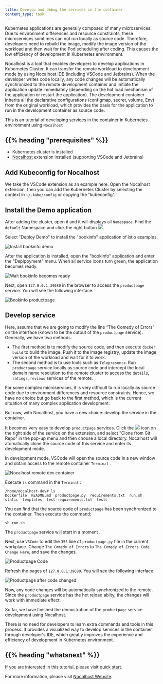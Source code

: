 ```yaml
---
title: Develop and debug the services in the container
content_type: task
---
```


Kubernetes applications are generally composed of many microservices. Due to environment differences and resource constraints, these microservices somtimes can not run locally as source code. Therefore, developers need to rebuild the image, modify the image version of the workload and then wait for the Pod scheduling after coding. This causes the low efficiency of development in Kubernetes emvironment.

Nocalhost is a tool that enables developers to develop applications in Kubernetes Cluster. It can transfer the remote workload to development mode by using Nocalhost IDE (including VSCode and Jetbrains). When the developer writes code locally, any code changes will be automatically synchronized to the remote development container and initiate the application update immediately (depending on the hot load mechanism of the application or restart the application). The development container inherits all the declarative configurations (configmap, secret, volume, Env) from the original workload, which provides the basis for the application to run in the development container as source code.

This is an tutorial of developing services in the container in Kubernetes environment using  `Nocalhost` .



## {{% heading "prerequisites" %}}

* Kubernetes cluster is installed
*  [Nocalhost](https://nocalhost.dev/installation/) extension installed (supporting VSCode and Jetbrains)

## Add Kubeconfig for Nocalhost 

We take the VSCode extension as an example here. Open the Nocalhost extension, then you can add the Kubernetes Cluster by selecting the context in `~/.kube/config` or copying the "kubeconfig".  

## Install the Demo application 

After adding the cluster, open it and it will displays all  `Namespace`. Find the  `default` Namespace and click the right button ![](/images/docs/nocalhost-deploy.png).

Select "Deploy Demo" to install the "bookinfo" application of lstio examples.

![Install bookinfo demo](/images/docs/nocalhost-demo.png)

After the application is installed, open the "bookinfo" application and enter the "Deplpoyment" menu. When all service icons turn green, the application becomes ready.

![Wait bookinfo becomes ready](/images/docs/nocalhost-bookinfo.png)

Next, open `127.0.0.1:39080` in the browser to access the `productpage` service. You will see the following interface.

![Bookinfo productpage](/images/docs/nocalhost-bookinfo-productpage.png)

## Develop service

Here, assume that we are going to modify the line “The Comedy of Errors” on the interface (known to be the output of the  `productpage` service). Generally, we have two methods.

* The first method is to modify the source code, and then execute `docker build` to build the image. Push it to the image registry, update the image version of the workload and wait for it to work.
* The second method is to use tools such as  `Telepresence`. Run `productpage` service locally as source code and intercept the local domain name resolution to the remote cluster to access the  `details`, `ratings`, `reviews` services of the remote.

For some complex microservices, it is very difficult to run locally as source code due to environment differences and resource constraints. Hence, we have no choice but go back to the first method, which is the current situation of many complex application development.

But now, with Nocalhost, you have a new choice: develop the service in the container.

It becomes very easy to develop `productpage` services. Click the ![](/images/docs/nocalhost-start-develop.png) icon on the right side of the service on the extension, and select "Clone from Git Repo" in the pop-up menu and then choose a local directory. Nocalhost will atomatically clone the source code of this service and enter its development mode.

In development mode, VSCode will open the source code in a new window and obtain access to the remote container  `Terminal` .

![Nocalhost remote dev container](/images/docs/nocalhost-remote-dev-container.png)

Execute `ls` command in the  `Terminal` :

```
/home/nocalhost-dev# ls
Dockerfile  README.md  productpage.py  requirements.txt  run.sh  static  templates  test-requirements.txt  tests
```

You can find that the source code of  `productpage` has been synchronized to the container. Then execute the command:

```
sh run.sh
```

The `productpage` service will start in a moment .

Next, use `VSCode` to edit the `355` line of  `productpage.py` file in the current workplace. Change `The Comedy of Errors` to `The Comedy of Errors Code Change Here`, and save the changes.

![Productpage Code](/images/docs/nocalhost-bookinfo-productpage-code-change.png)

Refresh the pages of `127.0.0.1:39080`. You will see the following interface.

![Productpage after code changed](/images/docs/nocalhost-bookinfo-productpage-new-web.png)

Now, any code changes will be automatically synchronized to the remote. Since the `productpage` service has the hot reload ablity, the changes will work with immediate effect.

So far, we have finished the demostration of the `productpage` service development using Nocalhost.

There is no need for developers to learn extra commands and tools in this process. It provides a visualized way to develop services in the container through developer's IDE, which greatly improves the experience and efficiency of development in Kubernetes environment.



## {{% heading "whatsnext" %}}

If you are interested in this tutorial, please visit [quick start](https://nocalhost.dev/getting-started/).

For more information, please visit  [Nocalhost Website](https://nocalhost.dev).